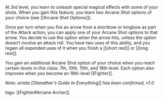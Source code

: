 At 3rd level, you learn to unleash special magical effects with some of your shots. When you gain this feature, you learn two Arcane Shot options of your choice (see [[Arcane Shot Options]]).

Once per turn when you fire an arrow from a shortbow or longbow as part of the Attack action, you can apply one of your Arcane Shot options to that arrow. You decide to use the option when the arrow hits, unless the option doesn’t involve an attack roll. You have two uses of this ability, and you regain all expended uses of it when you finish a [[short rest]] or [[long rest]].

You gain an additional Arcane Shot option of your choice when you reach certain levels in this class: 7th, 10th, 15th, and 18th level. Each option also improves when you become an 18th-level [[Fighter]].

*Note: errata [[Xanathar's Guide to Everything]] has been confirmed, v1.0*

tags: [[Fighter#Arcane Archer]]